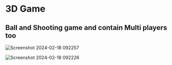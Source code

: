 # 3D Game
## Ball and Shooting game and contain Multi players too

![Screenshot 2024-02-18 092257](https://github.com/Yo445/Desktop-3D/assets/130509394/a593e556-1859-4fa2-a6e1-cee96747dfa8)


![Screenshot 2024-02-18 092226](https://github.com/Yo445/Desktop-3D/assets/130509394/dd8e457f-fe81-45ff-8b7e-b29358f3cc6d)
